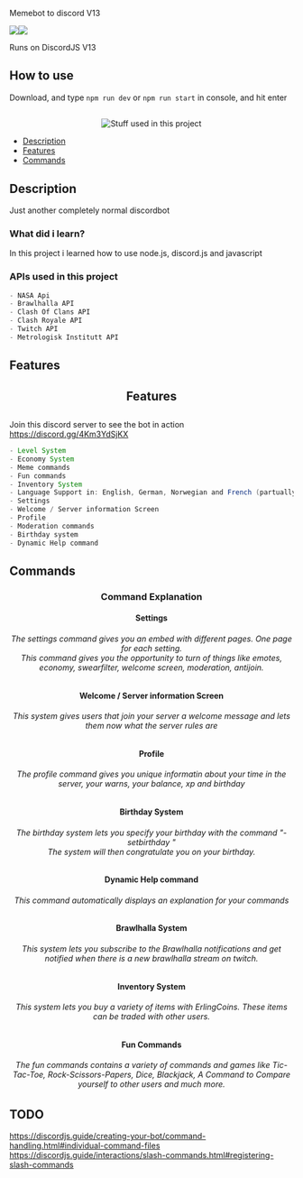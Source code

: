 Memebot to discord V13

![](https://img.shields.io/github/package-json/v/arvidwedtstein/discordbotv13?style=for-the-badge)![](https://img.shields.io/discord/524951977243836417?style=for-the-badge)

Runs on DiscordJS V13

## How to use
Download, and type `npm run dev` or `npm run start` in console, and hit enter

##

<div align="center">
  
![Stuff used in this project](https://arvidgithubembed.herokuapp.com/skills?languages=typescript,mongodb,github,nodejs,npm,vscode,heroku&backgroundcolor=0D1117&title=Stuff%20used%20in%20this%20project&titlecolor=ffffff&textcolor=ffffff&boxcolor=CFCDFF&bordercolor=0D1117)
  
</div>

* [Description](#description)
* [Features](#features)
* [Commands](#commands)


## Description

<p align="left">Just another completely normal discordbot</p>


<h3 align="left"><strong>What did i learn?</strong></h3>

<p align="left">In this project i learned how to use node.js, discord.js and javascript</p>


<h3 align="left"><strong>APIs used in this project</strong></h3>

```java
- NASA Api
- Brawlhalla API
- Clash Of Clans API
- Clash Royale API
- Twitch API
- Metrologisk Institutt API
```

## Features
<h2 align="center"><strong>Features</strong></h2>

##
Join this discord server to see the bot in action
https://discord.gg/4Km3YdSjKX

```java
- Level System
- Economy System
- Meme commands
- Fun commands
- Inventory System
- Language Support in: English, German, Norwegian and French (partually)
- Settings
- Welcome / Server information Screen
- Profile
- Moderation commands
- Birthday system
- Dynamic Help command
```

## Commands
<h3 align="center"><strong>Command Explanation</strong></h3>

<h4 align="center"><b>Settings</b></h4>
        
<h6 align="center">The settings command gives you an embed with different pages. One page for each setting.<br>This command gives you the opportunity to turn of things like emotes, economy, swearfilter, welcome screen, moderation, antijoin.</h6>

        
<h4 align="center"><b>Welcome / Server information Screen</b></h4>

        
<h6 align="center">This system gives users that join your server a welcome message and lets them now what the server rules are</h6>


    
<h4 align="center"><b>Profile</b></h4>
     
<h6 align="center">The profile command gives you unique informatin about your time in the server, your warns, your balance, xp and birthday</h6>



<h4 align="center"><b>Birthday System</b></h4>
   
<h6 align="center">The birthday system lets you specify your birthday with the command "-setbirthday <date>"<br>The system will then congratulate you on your birthday.</h6>



<h4 align="center"><b>Dynamic Help command</b></h4>

<h6 align="center">This command automatically displays an explanation for your commands</h6>



<h4 align="center"><b>Brawlhalla System</b></h4>

<h6 align="center">This system lets you subscribe to the Brawlhalla notifications and get notified when there is a new brawlhalla stream on twitch.</h6>



<h4 align="center"><b>Inventory System</b></h4>

<h6 align="center">This system lets you buy a variety of items with ErlingCoins. These items can be traded with other users.</h6>



<h4 align="center"><b>Fun Commands</b></h4>

<h6 align="center">The fun commands contains a variety of commands and games like Tic-Tac-Toe, Rock-Scissors-Papers, Dice, Blackjack, A Command to Compare yourself to other users and much more.</h6>



<h2 align="left">TODO</h2>

<!-- <blockquote>
Implement Unit Testing - Test individual functions and classes in the functions folder
Implement Integration Testing - Test multiple units together | For example: Test how well two functions work together.
Implement End-To-End Testing - Runs the bot in a simulated environment and attempts to emulate the actual use and behaviour of the bot (Cypress??)
Maybe implement Acceptance Testing - Tests the client or user's requirements
Maybe implement System Testing - Tests that the bot works on actual servers (Other Servers/Guilds??)
Maybe implement Smoke Testing - A smoke test runs the most important tests first to make sure the bot isn't on fire before proceeding with the rest of the tests


</blockquote> -->


https://discordjs.guide/creating-your-bot/command-handling.html#individual-command-files
https://discordjs.guide/interactions/slash-commands.html#registering-slash-commands
